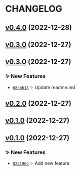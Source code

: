 # CHANGELOG

## [v0.4.0](https://github.com/rdeville/test/compare/0.3.0...0.4.0) (2022-12-28)

## [v0.3.0](https://github.com/rdeville/test/compare/0.2.0...0.3.0) (2022-12-27)

## [v0.3.0](https://github.com/rdeville/test/compare/0.2.0...0.3.0) (2022-12-27)

### ✨ New Features

  * [`68dbb13`](https://github.com/rdeville/test/commit/68dbb13) ✨ Update readme.md

## [v0.2.0](https://github.com/rdeville/test/compare/0.1.0...0.2.0) (2022-12-27)

## [v0.1.0](https://github.com/rdeville/test/compare/0.0.0...0.1.0) (2022-12-27)

## [v0.1.0](https://github.com/rdeville/test/compare/0.0.0...0.1.0) (2022-12-27)

### ✨ New Features

  * [`022196b`](https://github.com/rdeville/test/commit/022196b) ✨ Add new feature
